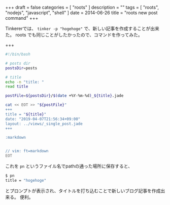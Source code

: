 +++
draft = false
categories = [ "roots" ]
description = ""
tags = [ "roots", "nodejs", "javascript", "shell" ]
date = 2014-06-26
title = "roots new post command"
+++

Tinkererでは、 `tinker -p "hogehoge"` で、新しい記事を作成することが出来た。
roots でも同じことがしたかったので、コマンドを作ってみた。

+++

```sh
#!/bin/bash

# posts dir
postsDir=posts

# title
echo -n "title: "
read title

postFile=${postsDir}/$(date +%Y-%m-%d)_${title}.jade

cat << EOT >> "${postFile}"
+++
title = "${title}"
date: "2019-04-07T21:56:34+09:00"
layout: ../views/_single_post.jade
+++

:markdown


// vim: ft=markdown
EOT
```

これを `pn` というファイル名でpathの通った場所に保存すると、

```sh
$ pn
title = "hogehoge"
```

とプロンプトが表示され、タイトルを打ち込むことで新しいブログ記事を作成出来る。
便利。

